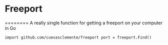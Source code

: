 # Freeport
========
A really single function for getting a freeport on your computer in Go


`
import github.com/cuevasclemente/freeport
port = freeport.Find()
`
